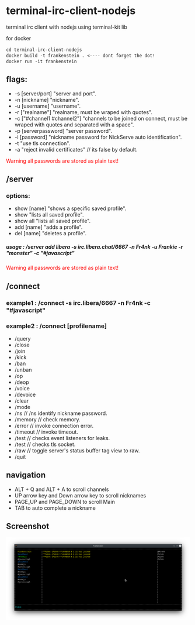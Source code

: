 # terminal-irc-client-nodejs
terminal irc client with nodejs using terminal-kit lib

for docker

```console
cd terminal-irc-client-nodejs
docker build -t frankenstein . <---- dont forget the dot!
docker run -it frankenstein
```
## flags:
* -s [server/port] "server and port".
* -n [nickname] "nickname".
* -u [username] "username".
* -r ["realname"] "realname, must be wraped with quotes".
* -c ["#channel1 #channel2"] "channels to be joined on connect, must be wraped with quotes and separated with a space".
* -p [serverpassword] "server password".
* -i [password] "nickname password for NickServe auto identification".
* -t "use tls connection".
* -a "reject invalid certificates" // its false by default.

<span style="color:red">Warning all passwords are stored as plain text!</span>

## /server

### options: 

* show [name] "shows a specific saved profile".
* show "lists all saved profile".
* show all "lists all saved profile".
* add [name] "adds a profile".
* del [name] "deletes a profile".

##### usage : /server add libera -s irc.libera.chat/6667 -n Fr4nk -u Frankie -r "monster" -c "#javascript"


<span style="color:red">Warning all passwords are stored as plain text!</span>


## /connect

### example1 : /connect -s irc.libera/6667 -n Fr4nk -c "#javascript"
### example2 : /connect [profilename]

* /query
* /close
* /join
* /kick
* /ban
* /unban
* /op
* /deop 
* /voice
* /devoice
* /clear
* /mode
* /ns // /ns identify nickname password.
* /memory // check memory.
* /error // invoke connection error.
* /timeout // invoke timeout.
* /test // checks event listeners for leaks.
* /test // checks tls socket.
* /raw // toggle server's status buffer tag view to raw.
* /quit

## navigation
* ALT + Q and ALT + A to scroll channels
* UP arrow key and Down arrow key to scroll nicknames
* PAGE_UP and PAGE_DOWN to scroll Main
* TAB to auto complete a nickname

## Screenshot
![screenshot](screenshot.png)